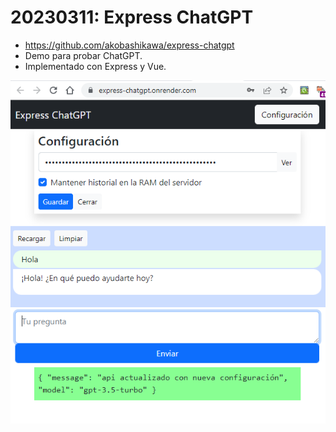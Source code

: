 # 20230311: Express ChatGPT

- https://github.com/akobashikawa/express-chatgpt
- Demo para probar ChatGPT.
- Implementado con Express y Vue.

![](20230311-express-chatgpt.png)